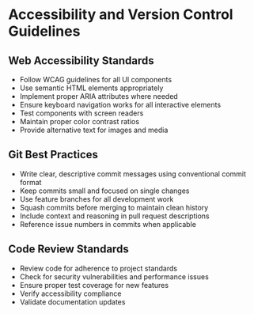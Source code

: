 # Accessibility and Version Control Guidelines

## Web Accessibility Standards

- Follow WCAG guidelines for all UI components
- Use semantic HTML elements appropriately
- Implement proper ARIA attributes where needed
- Ensure keyboard navigation works for all interactive elements
- Test components with screen readers
- Maintain proper color contrast ratios
- Provide alternative text for images and media

## Git Best Practices

- Write clear, descriptive commit messages using conventional commit format
- Keep commits small and focused on single changes
- Use feature branches for all development work
- Squash commits before merging to maintain clean history
- Include context and reasoning in pull request descriptions
- Reference issue numbers in commits when applicable

## Code Review Standards

- Review code for adherence to project standards
- Check for security vulnerabilities and performance issues
- Ensure proper test coverage for new features
- Verify accessibility compliance
- Validate documentation updates
